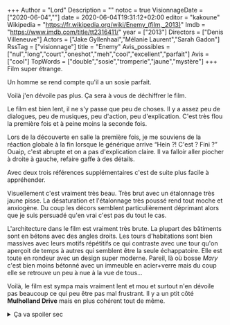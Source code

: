 +++
Author = "Lord"
Description = ""
notoc = true
VisionnageDate = ["2020-06-04",""]
date = 2020-06-04T19:31:12+02:00
editor = "kakoune"
Wikipedia = "https://fr.wikipedia.org/wiki/Enemy_(film,_2013)"
Imdb = "https://www.imdb.com/title/tt2316411/"
year = ["2013"]
Directors = ["Denis Villeneuve"]
Actors = ["Jake Gyllenhaal","Mélanie Laurent","Sarah Gadon"]
RssTag = ["visionnage"]
title = "Enemy"
Avis_possibles = ["nul","long","court","oneshot","meh","cool","excellent","parfait"]
Avis = ["cool"] 
TopWords = ["double","sosie","tromperie","jaune","mystère"]
+++
Film super étrange.

Un homme se rend compte qu'il a un sosie parfait.

Voilà j'en dévoile pas plus.
Ça sera à vous de déchiffrer le film.

Le film est bien lent, il ne s'y passe que peu de choses.
Il y a assez peu de dialogues, peu de musiques, peu d'action, peu d'explication.
C'est très flou la première fois et à peine moins la seconde fois.

Lors de la découverte en salle la première fois, je me souviens de la réaction globale à la fin lorsque le générique arrive “Hein ?! C'est ? Fini ?”
Ouaip, c'est abrupte et on a pas d'explication claire.
Il va falloir aller piocher à droite à gauche, refaire gaffe à des détails.

Avec deux trois références supplémentaires c'est de suite plus facile à appréhender.

Visuellement c'est vraiment très beau.
Très brut avec un étalonnage très jaune pisse.
La désaturation et l'étalonnage très poussé rend tout moche et anxiogène.
Du coup les décors semblent particulièrement déprimant alors que je suis persuadé qu'en vrai c'est pas du tout le cas.

L'architecture dans le film est vraiment très brute.
La plupart des bâtiments sont en bétons avec des angles droits.
Les tours d'habitations sont bien massives avec leurs motifs répétitifs ce qui contraste avec une tour qu'on aperçoit de temps à autres qui semblent être la seule échappatoire.
Elle est toute en rondeur avec un design super moderne.
Pareil, là où bosse *Mary* c'est bien moins bétonné avec un immeuble en acier+verre mais du coup elle se retrouve un peu à nue à la vue de tous…

Voilà, le film est sympa mais vraiment lent et mou et surtout n'en dévoile pas beaucoup ce qui peu être pas mal frustrant.
Il y a un ptit côté **Mulholland Drive** mais en plus cohérent tout de même.
 
<details><summary>Ça va spoiler sec</summary>
Bon, vous l'avez vu.
Donc vous avez remarqué que l'on voit à plusieurs reprises des araignées dans le film.
Déjà dans l'espèce de club privée ou des femmes peu vêtue écrase une araignée en spectacle devant tout un tas d'hommes plus ou moins mort intérieurement.
Il y en a également une géante qui plâne au-dessus de la ville.
Et surtout la toute dernière de la fin qui apparait là où *Helen* se trouve.

Et bien, il serait fort probable (ça n'a pas été confirmé officiellement) que les araignées représenteraient la faiblesse de *Jake Gyllenhaal* envers les femmes.
Avec cette info, lors d'un revisionnage pas mal de détails gagnent en cohérence.

L'araignée géante au-dessus de la ville ressemble énormément à une série de Sculpture baptisée **Maman** que l'on retrouve un peu partout dans le monde.
Il y a [une page wikipedia à ce sujet](https://fr.wikipedia.org/wiki/Maman_(Bourgeois))
Le nom de la sculpture est un indice supplémentaire.

Un autre élément encore plus subtil diffusée dans le vidéo club est le morceau [The Cheater](https://www.youtube.com/watch?v=HNMUDfNLIsg) par Bob Kuban and the In-Men.
Regardez un peu les paroles, c'est probablement pas anodin.
</details>
